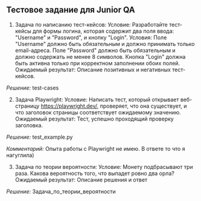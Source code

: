 ## Тестовое задание для Junior QA

1. Задача по написанию тест-кейсов:
Условие: Разработайте тест-кейсы для формы логина, которая содержит два поля ввода: "Username" и "Password", и кнопку "Login". Условия:
Поле "Username" должно быть обязательным и должно принимать только email-адреса.
Поле "Password" должно быть обязательным и должно содержать не менее 8 символов.
Кнопка "Login" должна быть активна только при корректном заполнении обоих полей.
Ожидаемый результат: Описание позитивных и негативных тест-кейсов.

*Решение:* test-cases

2. Задача Playwright:
Условие: Написать тест, который открывает веб-страницу https://playwright.dev/, проверяет, что она существует, и что заголовок страницы соответствует ожидаемому значению.
Ожидаемый результат: Тест, успешно проходящий проверку заголовка.

*Решение:* test_example.py 

*Комментарий:* Опыта работы с Playwright не имею. В ответе то что я нагуглила)

3. Задача по теории вероятности:
Условие: Монету подбрасывают три раза. Какова вероятность того, что выпадет ровно два орла?
Ожидаемый результат: Описание решения и ответ

*Решение:* Задача_по_теории_вероятности
